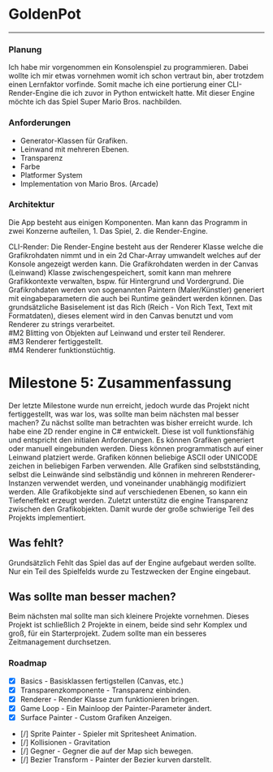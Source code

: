 # GoldenPot
---

### Planung
Ich habe mir vorgenommen ein Konsolenspiel zu programmieren. Dabei wollte ich mir etwas vornehmen womit ich schon vertraut bin, aber trotzdem einen Lernfaktor vorfinde. Somit mache ich eine portierung einer CLI-Render-Engine die ich zuvor in Python entwickelt hatte.
Mit dieser Engine möchte ich das Spiel Super Mario Bros. nachbilden.

### Anforderungen
* Generator-Klassen für Grafiken.
* Leinwand mit mehreren Ebenen.
* Transparenz
* Farbe
* Platformer System
* Implementation von Mario Bros. (Arcade)

### Architektur 
Die App besteht aus einigen Komponenten. Man kann das Programm in zwei Konzerne aufteilen, 1. Das Spiel, 2. die Render-Engine.  

CLI-Render:
   Die Render-Engine besteht aus der Renderer Klasse welche die Grafikrohdaten nimmt und in ein 2d Char-Array umwandelt welches auf der Konsole angezeigt werden kann.
   Die Grafikrohdaten werden in der Canvas (Leinwand) Klasse zwischengespeichert, somit kann man mehrere Grafikkontexte verwalten, bspw. für Hintergrund und Vordergrund.
   Die Grafikrohdaten werden von sogenannten Paintern (Maler/Künstler) generiert mit eingabeparametern die auch bei Runtime geändert werden können.
   Das grundsätzliche Basiselement ist das Rich (Reich - Von Rich Text, Text mit Formatdaten), dieses element wird in den Canvas benutzt und vom Renderer zu strings verarbeitet.  
   #M2 Blitting von Objekten auf Leinwand und erster teil Renderer.  
   #M3 Renderer fertiggestellt.  
   #M4 Renderer funktionstüchtig.
   
# Milestone 5: Zusammenfassung
Der letzte Milestone wurde nun erreicht, jedoch wurde das Projekt nicht fertiggestellt, was war los, was sollte man beim nächsten mal besser machen?
Zu nächst sollte man betrachten was bisher erreicht wurde.
Ich habe eine 2D render engine in C# entwickelt. Diese ist voll funktionsfähig und entspricht den initialen Anforderungen.
Es können Grafiken generiert oder manuell eingebunden werden. Diess können programmatisch auf einer Leinwand platziert werde.
Grafiken können beliebige ASCII oder UNICODE zeichen in beliebigen Farben verwenden.
Alle Grafiken sind selbstständing, selbst die Leinwände sind selbständig und können in mehreren Renderer-Instanzen verwendet werden, 
und voneinander unabhängig modifiziert werden.
Alle Grafikobjekte sind auf verschiedenen Ebenen, so kann ein Tiefeneffekt erzeugt werden.
Zuletzt unterstütz die engine Transparenz zwischen den Grafikobjekten.
Damit wurde der große schwierige Teil des Projekts implementiert.

## Was fehlt?
Grundsätzlich Fehlt das Spiel das auf der Engine aufgebaut werden sollte.
Nur ein Teil des Spielfelds wurde zu Testzwecken der Engine eingebaut.

## Was sollte man besser machen?
Beim nächsten mal sollte man sich kleinere Projekte vornehmen. Dieses Projekt ist schließlich 2 Projekte in einem, beide sind sehr Komplex und groß,
für ein Starterprojekt.
Zudem sollte man ein besseres Zeitmanagement durchsetzen.
  
  
### Roadmap
* [x] Basics                - Basisklassen fertigstellen (Canvas, etc.)
* [x] Transparenzkomponente - Transparenz einbinden.
* [X] Renderer              - Render Klasse zum funktionieren bringen.
* [X] Game Loop             - Ein Mainloop der Painter-Parameter ändert.
* [X] Surface Painter       - Custom Grafiken Anzeigen.
* [/] Sprite Painter        - Spieler mit Spritesheet Animation.
* [/] Kollisionen           - Gravitation
* [/] Gegner                - Gegner die auf der Map sich bewegen.
* [/] Bezier Transform      - Painter der Bezier kurven darstellt.
